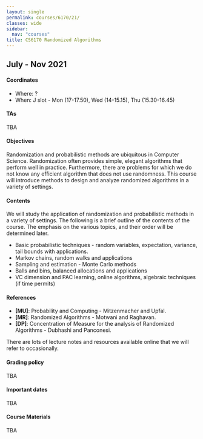 ```yaml
---
layout: single
permalink: courses/6170/21/
classes: wide
sidebar:
  nav: "courses"
title: CS6170 Randomized Algorithms
---
```


## July - Nov 2021

#### <i class="fas fa-map-marker-alt" style="color:DodgerBlue"></i> Coordinates
- Where: ?
- When: J slot - Mon (17-17.50), Wed (14-15.15), Thu (15.30-16.45)

#### <i class="fas fa-users" style="color:DodgerBlue"></i> TAs
TBA

#### <i class="fas fa-bullseye" style="color:DodgerBlue"></i> Objectives
Randomization and probabilistic methods are ubiquitous in Computer Science. Randomization often provides simple, elegant algorithms that perform well in practice. Furthermore, there are problems for which we do not know any efficient algorithm that does not use randomness. This course will introduce methods to design and analyze randomized algorithms in a variety of settings.

#### <i class="far fa-list-alt" style="color:DodgerBlue"></i> Contents
We will study the application of randomization and probabilistic methods in a variety of settings. The following is a brief outline of the contents of the course. The emphasis on the various topics, and their order will be determined later.
- Basic probabilistic techniques - random variables, expectation, variance, tail bounds with applications.
- Markov chains, random walks and applications
- Sampling and estimation - Monte Carlo methods
- Balls and bins, balanced allocations and applications
- VC dimension and PAC learning, online algorithms, algebraic techniques (if time permits)


#### <i class="fas fa-book" style="color:DodgerBlue"></i> References
 - **[MU]**: Probability and Computing - Mitzenmacher and Upfal.
 - **[MR]**: Randomized Algorithms - Motwani and Raghavan.
 - **[DP]**: Concentration of Measure for the analysis of Randomized Algorithms - Dubhashi and Panconesi.

 There are lots of lecture notes and resources available online that we will refer to occasionally.

#### <i class="fas fa-percentage" style="color:DodgerBlue"></i> Grading policy
TBA

#### <i class="far fa-calendar-alt" style="color:DodgerBlue"></i> Important dates
TBA

#### <i class="fas fa-folder-open" style="color:DodgerBlue"></i> Course Materials
TBA
